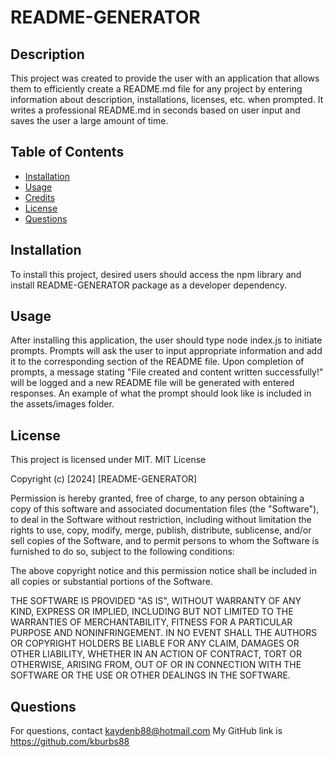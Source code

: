 # README-GENERATOR

## Description
This project was created to provide the user with an application that allows them to efficiently create a README.md file for any project by entering information about description, installations, licenses, etc. when prompted. It writes a professional README.md in seconds based on user input and saves the user a large amount of time.

## Table of Contents
- [Installation](#installation)
- [Usage](#usage)
- [Credits](#credits)
- [License](#license)
- [Questions](#questions)

## Installation
To install this project, desired users should access the npm library and install README-GENERATOR package as a developer dependency.

## Usage
After installing this application, the user should type node index.js to initiate prompts. Prompts will ask the user to input appropriate information and add it to the corresponding section of the README file. Upon completion of prompts, a message stating "File created and content written successfully!" will be logged and a new README file will be generated with entered responses.
An example of what the prompt should look like is included in the assets/images folder.

## License
This project is licensed under MIT.
MIT License

Copyright (c) [2024] [README-GENERATOR]

Permission is hereby granted, free of charge, to any person obtaining a copy
of this software and associated documentation files (the "Software"), to deal
in the Software without restriction, including without limitation the rights
to use, copy, modify, merge, publish, distribute, sublicense, and/or sell
copies of the Software, and to permit persons to whom the Software is
furnished to do so, subject to the following conditions:

The above copyright notice and this permission notice shall be included in all
copies or substantial portions of the Software.

THE SOFTWARE IS PROVIDED "AS IS", WITHOUT WARRANTY OF ANY KIND, EXPRESS OR
IMPLIED, INCLUDING BUT NOT LIMITED TO THE WARRANTIES OF MERCHANTABILITY,
FITNESS FOR A PARTICULAR PURPOSE AND NONINFRINGEMENT. IN NO EVENT SHALL THE
AUTHORS OR COPYRIGHT HOLDERS BE LIABLE FOR ANY CLAIM, DAMAGES OR OTHER
LIABILITY, WHETHER IN AN ACTION OF CONTRACT, TORT OR OTHERWISE, ARISING FROM,
OUT OF OR IN CONNECTION WITH THE SOFTWARE OR THE USE OR OTHER DEALINGS IN THE
SOFTWARE.

## Questions
For questions, contact kaydenb88@hotmail.com 
My GitHub link is https://github.com/kburbs88